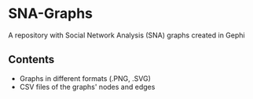 # SNA-Graphs
A repository with Social Network Analysis (SNA) graphs created in Gephi

## Contents
- Graphs in different formats (.PNG, .SVG)
- CSV files of the graphs' nodes and edges 
